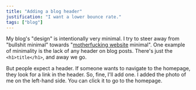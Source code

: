```yaml
---
title: "Adding a blog header"
justification: "I want a lower bounce rate."
tags: ["blog"]
---
```


My blog's "design" is intentionally very minimal.
I try to steer away from "bullshit minimal"
towards "[motherfucking website](http://motherfuckingwebsite.com/) minimal".
One example of minimality is the lack of any header on blog posts.
There's just the `<h1>title</h1>`, and away we go.

But people expect a header.
If someone wants to navigate to the homepage,
they look for a link in the header.
So, fine, I'll add one.
I added the photo of me on the left-hand side.
You can click it to go to the homepage.
